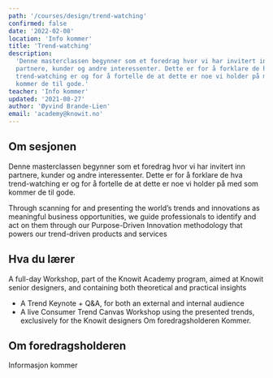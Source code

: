 ```yaml
---
path: '/courses/design/trend-watching'
confirmed: false
date: '2022-02-08'
location: 'Info kommer'
title: 'Trend-watching'
description:
  'Denne masterclassen begynner som et foredrag hvor vi har invitert inn
  partnere, kunder og andre interessenter. Dette er for å forklare de hva
  trend-watching er og for å fortelle de at dette er noe vi holder på med som
  kommer de til gode.'
teacher: 'Info kommer'
updated: '2021-08-27'
author: 'Øyvind Brande-Lien'
email: 'academy@knowit.no'
---
```


## Om sesjonen

Denne masterclassen begynner som et foredrag hvor vi har invitert inn
partnere, kunder og andre interessenter. Dette er for å forklare de hva
trend-watching er og for å fortelle de at dette er noe vi holder på med som
kommer de til gode.

Through scanning for and presenting the world’s trends and innovations as
meaningful business opportunities, we guide professionals to identify and act
on them through our Purpose-Driven Innovation methodology that powers our
trend-driven products and services

## Hva du lærer

A full-day Workshop, part of the Knowit Academy program, aimed at Knowit
senior designers, and containing both theoretical and practical insights

- A Trend Keynote + Q&A, for both an external and internal audience
- A live Consumer Trend Canvas Workshop using the presented trends,
  exclusively for the Knowit designers Om foredragsholderen Kommer.

## Om foredragsholderen

Informasjon kommer
